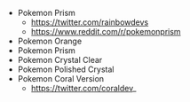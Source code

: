 - Pokemon Prism
  - https://twitter.com/rainbowdevs
  - https://www.reddit.com/r/pokemonprism
- Pokemon Orange
- Pokemon Prism
- Pokemon Crystal Clear
- Pokemon Polished Crystal
- Pokemon Coral Version
  - https://twitter.com/coraldev_